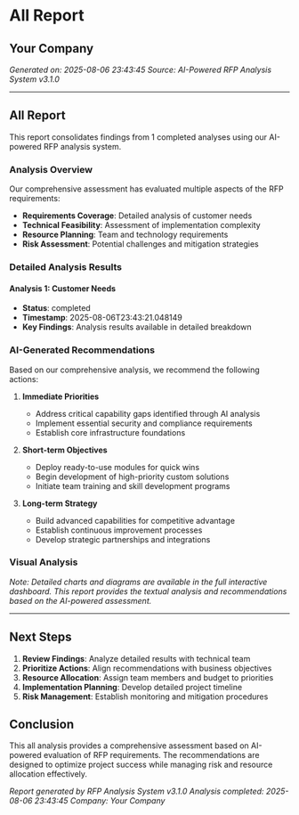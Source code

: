 # All Report
## Your Company
*Generated on: 2025-08-06 23:43:45*
*Source: AI-Powered RFP Analysis System v3.1.0*

---

## All Report

This report consolidates findings from 1 completed analyses using our AI-powered RFP analysis system.

### Analysis Overview

Our comprehensive assessment has evaluated multiple aspects of the RFP requirements:

- **Requirements Coverage**: Detailed analysis of customer needs
- **Technical Feasibility**: Assessment of implementation complexity
- **Resource Planning**: Team and technology requirements
- **Risk Assessment**: Potential challenges and mitigation strategies


### Detailed Analysis Results


#### Analysis 1: Customer Needs
- **Status**: completed
- **Timestamp**: 2025-08-06T23:43:21.048149
- **Key Findings**: Analysis results available in detailed breakdown


### AI-Generated Recommendations

Based on our comprehensive analysis, we recommend the following actions:

1. **Immediate Priorities**
   - Address critical capability gaps identified through AI analysis
   - Implement essential security and compliance requirements
   - Establish core infrastructure foundations

2. **Short-term Objectives** 
   - Deploy ready-to-use modules for quick wins
   - Begin development of high-priority custom solutions
   - Initiate team training and skill development programs

3. **Long-term Strategy**
   - Build advanced capabilities for competitive advantage
   - Establish continuous improvement processes
   - Develop strategic partnerships and integrations


### Visual Analysis

*Note: Detailed charts and diagrams are available in the full interactive dashboard. This report provides the textual analysis and recommendations based on the AI-powered assessment.*


---

## Next Steps

1. **Review Findings**: Analyze detailed results with technical team
2. **Prioritize Actions**: Align recommendations with business objectives
3. **Resource Allocation**: Assign team members and budget to priorities
4. **Implementation Planning**: Develop detailed project timeline
5. **Risk Management**: Establish monitoring and mitigation procedures

## Conclusion

This all analysis provides a comprehensive assessment based on AI-powered evaluation of RFP requirements. The recommendations are designed to optimize project success while managing risk and resource allocation effectively.

*Report generated by RFP Analysis System v3.1.0*
*Analysis completed: 2025-08-06 23:43:45*
*Company: Your Company*

